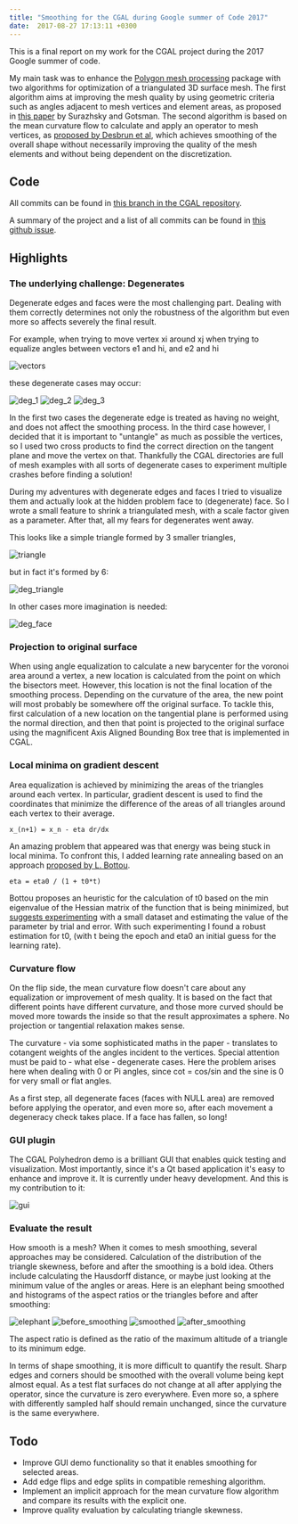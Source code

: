 ```yaml
---
title: "Smoothing for the CGAL during Google summer of Code 2017"
date:  2017-08-27 17:13:11 +0300
---
```


This is a final report on my work for the CGAL project during the 2017
Google summer of code.

My main task was to enhance the [Polygon mesh processing](https://doc.cgal.org/latest/Polygon_mesh_processing/index.html) package with two
algorithms for optimization of a triangulated 3D surface mesh.
The first algorithm aims at improving the mesh quality by using geometric
criteria such as angles adjacent to mesh vertices and element areas,
as proposed in [this paper](http://www.imr.sandia.gov/papers/imr11/surazhsky.pdf) by Surazhsky and Gotsman.
The second algorithm is based on the mean curvature flow to calculate and
apply an operator to mesh vertices, as [proposed by Desbrun et al](ftp://ftp.cis.upenn.edu/pub/cis610/public_html/Desbrun-DMSB_SIG99.pdf),
which achieves smoothing of the overall shape without necessarily improving the
quality of the mesh elements and without being dependent on the discretization.

Code
----
All commits can be found in [this branch in the CGAL repository](https://github.com/CGAL/cgal-public-dev/commits/gsoc2017-smoothing-kkatrio).

A summary of the project and a list of all commits can be found in [this github issue]().


Highlights
----------

### The underlying challenge: Degenerates

Degenerate edges and faces were the most challenging part.
Dealing with them correctly determines not only the robustness of the algorithm but even more so affects
severely the final result.

For example, when trying to move vertex xi around xj when trying to equalize angles between vectors e1 and hi, and e2 and hi

![vectors](/img/vectors.png)

these degenerate cases may occur:

![deg_1](/img/deg_1.png)
![deg_2](/img/deg_2.png)
![deg_3](/img/deg_3.png)

In the first two cases the degenerate edge is treated as having no weight, and does not affect the smoothing process.
In the third case however, I decided that it is important to "untangle" as much as possible the vertices, so I used two cross products to find the correct direction on the tangent plane and move the vertex on that. Thankfully the CGAL directories are full of mesh examples with all sorts of degenerate cases to experiment multiple crashes before finding a solution!

During my adventures with degenerate edges and faces I tried to visualize them and actually look at the hidden problem face to (degenerate) face. So I wrote a small feature to shrink a triangulated mesh, with a scale factor given as a parameter. After that, all my fears for degenerates went away.

This looks like a simple triangle formed by 3 smaller triangles,

![triangle](/img/triangle.png)

but in fact it's formed by 6:

![deg_triangle](/img/deg_triangle.png)

In other cases more imagination is needed:

![deg_face](/img/deg_face.png)


### Projection to original surface

When using angle equalization to calculate a new barycenter for the voronoi area around a vertex,
a new location is calculated from the point on which the bisectors meet.
However, this location is not the final location of the smoothing process.
 Depending on the curvature of the area, the new point will most probably be somewhere off the original surface.
 To tackle this, first calculation of a new location on the tangential plane is performed
  using the normal direction, and then that point is projected to the original surface
  using the magnificent Axis Aligned Bounding Box tree that is implemented in CGAL.


### Local minima on gradient descent

Area equalization is achieved by minimizing the areas of the triangles around each vertex.
In particular, gradient descent is used to find the coordinates
that minimize the difference of the areas of all triangles around each vertex to their average.

 `x_(n+1) = x_n - eta dr/dx`

An amazing problem that appeared was that energy was being stuck in local minima.
To confront this, I added learning rate annealing based on an approach [proposed by L. Bottou](http://leon.bottou.org/publications/pdf/tricks-2012.pdf).

`eta = eta0 / (1 + t0*t)`

Bottou proposes an heuristic for the calculation of t0 based on the min eigenvalue of the Hessian matrix of the function that is being minimized, but [suggests experimenting](http://leon.bottou.org/slides/largescale/lstut.pdf) with a small dataset and estimating the value of the parameter by trial and error.
With such experimenting I found a robust estimation for t0, (with t being the epoch and eta0 an initial guess for the learning rate).

### Curvature flow

On the flip side, the mean curvature flow doesn't care about any equalization or improvement of mesh quality.
It is based on the fact that different points have different curvature,
 and those more curved should be moved more towards the inside so that the result approximates a sphere.
  No projection or tangential relaxation makes sense.

The curvature - via some sophisticated maths in the paper - translates to cotangent weights
of the angles incident to the vertices.
 Special attention must be paid to - what else - degenerate cases. Here the problem arises here when dealing with 0 or Pi angles, since cot = cos/sin and the sine is 0 for very small or flat angles.

As a first step, all degenerate faces (faces with NULL area) are removed before applying the operator, and even more so, after each movement a degeneracy check takes place. If a face has fallen, so long!

### GUI plugin

The CGAL Polyhedron demo is a brilliant GUI that enables quick testing and visualization.
 Most importantly, since it's a Qt based application it's easy to enhance and improve it.
 It is currently under heavy development. And this is my contribution to it:

![gui](/img/gui.png)


### Evaluate the result

How smooth is a mesh? When it comes to mesh smoothing, several approaches may be considered.
Calculation of the distribution of the triangle skewness, before and after the smoothing is a bold idea.
Others include calculating the Hausdorff distance, or maybe just looking at
the minimum value of the angles or areas.
Here is an elephant being smoothed and histograms of the aspect ratios or the triangles
before and after smoothing:

![elephant](/img/elephant.png)
![before_smoothing](/img/before_smoothing.png)
![smoothed](/img/elephant-smoothed.png)
![after_smoothing](/img/after_smoothing.png)

The aspect ratio is defined as the ratio of the maximum altitude of a triangle to
its minimum edge.

In terms of shape smoothing, it is more difficult to quantify the result. Sharp edges and corners should be smoothed with the overall volume being kept almost equal. As a test flat surfaces do not change at all after applying the operator, since the curvature is zero everywhere. Even more so, a sphere with differently sampled half should remain unchanged, since the curvature is the same everywhere.


Todo
----
* Improve GUI demo functionality so that it enables smoothing for selected areas.
* Add edge flips and edge splits in compatible remeshing algorithm.
* Implement an implicit approach for the mean curvature flow algorithm and compare its results with the explicit one.
* Improve quality evaluation by calculating triangle skewness.
